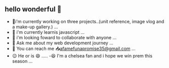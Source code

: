 ## hello wonderful :wave:

- :bow:i'm currently working on three projects..(unit reference, image vlog and a make-up gallery.) ...
- :seedling: i'm currently learnis javascript ...
- :two_men_holding_hands: i'm looking foward to collaborate with anyone ...
- :thought_balloon: Ask me about my web development journey ...
- :feet: You can reach me :inbox_tray:afamefunapromise35@gmail.com ...
- :wink: He or is :smile: .....
-:laughing: I'm a chelsea fan and i hope we win prem this season ...
